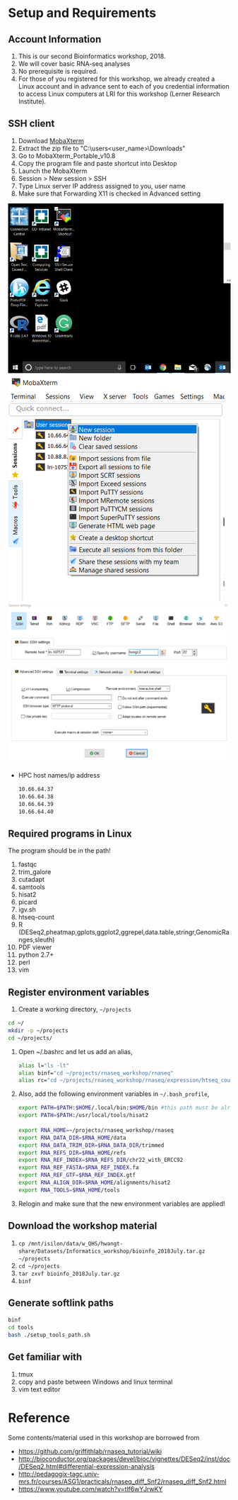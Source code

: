 # Setup and Requirements
## Account Information
1. This is our second Bioinformatics workshop, 2018.
1. We will cover basic RNA-seq analyses
1. No prerequisite is required.
1. For those of you registered for this workshop, we already created a Linux account and in advance sent to each of you credential information to access Linux computers at LRI for this workshop (Lerner Research Institute).

## SSH client

1. Download [MobaXterm](https://download.mobatek.net/1082018070240950/MobaXterm_Portable_v10.8.zip)
1. Extract the zip file to "C:\users\<user_name>\Downloads"
1. Go to MobaXterm_Portable_v10.8
1. Copy the program file and paste shortcut into Desktop
1. Launch the MobaXterm
1. Session > New session > SSH
1. Type Linux server IP address assigned to you, user name
1. Make sure that Forwarding X11 is checked in Advanced setting

![em](images/mobaxterm0.png)
![em](images/mobaxterm1.png)
![em](images/mobaxterm3.png)

* HPC host names/ip address
  ```bash
  10.66.64.37
  10.66.64.38
  10.66.64.39
  10.66.64.40
  ```

## Required programs in Linux
The program should be in the path!
1. fastqc
1. trim_galore
1. cutadapt
1. samtools
1. hisat2
1. picard
1. igv.sh
1. htseq-count
1. R (DESeq2,pheatmap,gplots,ggplot2,ggrepel,data.table,stringr,GenomicRanges,sleuth)
1. PDF viewer
1. python 2.7+
1. perl
1. vim

## Register environment variables
1. Create a working directory, `~/projects`
```bash
cd ~/
mkdir -p ~/projects
cd ~/projects/
```
1. Open ~/.bashrc and let us add an alias,

	```bash
	alias l="ls -lt"
	alias binf="cd ~/projects/rnaseq_workshop/rnaseq"
	alias rc="cd ~/projects/rnaseq_workshop/rnaseq/expression/htseq_counts"
	```

1. Also, add the following environment variables in `~/.bash_profile`,
	```bash
	export PATH=$PATH:$HOME/.local/bin:$HOME/bin #this path must be already setup in ~/.bash_profile; check it out
	export PATH=$PATH:/usr/local/tools/hisat2   

	export RNA_HOME=~/projects/rnaseq_workshop/rnaseq
	export RNA_DATA_DIR=$RNA_HOME/data
	export RNA_DATA_TRIM_DIR=$RNA_DATA_DIR/trimmed
	export RNA_REFS_DIR=$RNA_HOME/refs
	export RNA_REF_INDEX=$RNA_REFS_DIR/chr22_with_ERCC92
	export RNA_REF_FASTA=$RNA_REF_INDEX.fa
	export RNA_REF_GTF=$RNA_REF_INDEX.gtf
	export RNA_ALIGN_DIR=$RNA_HOME/alignments/hisat2
	export RNA_TOOLS=$RNA_HOME/tools
	```
	
1. Relogin and make sure that the new environment variables are applied! 

## Download the workshop material
1. `cp /mnt/isilon/data/w_QHS/hwangt-share/Datasets/Informatics_workshop/bioinfo_2018July.tar.gz ~/projects`
1. `cd ~/projects`
1. `tar zxvf bioinfo_2018July.tar.gz`
1. `binf`

## Generate softlink paths
```bash
binf
cd tools
bash ./setup_tools_path.sh
```

## Get familiar with
1. tmux
1. copy and paste between Windows and linux terminal
1. vim text editor

# Reference
Some contents/material used in this workshop are borrowed from
- https://github.com/griffithlab/rnaseq_tutorial/wiki
- http://bioconductor.org/packages/devel/bioc/vignettes/DESeq2/inst/doc/DESeq2.html#differential-expression-analysis
- http://pedagogix-tagc.univ-mrs.fr/courses/ASG1/practicals/rnaseq_diff_Snf2/rnaseq_diff_Snf2.html
- https://www.youtube.com/watch?v=tlf6wYJrwKY